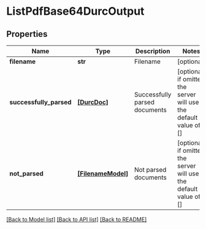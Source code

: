 # ListPdfBase64DurcOutput


## Properties
Name | Type | Description | Notes
------------ | ------------- | ------------- | -------------
**filename** | **str** | Filename | [optional] 
**successfully_parsed** | [**[DurcDoc]**](DurcDoc.md) | Successfully parsed documents | [optional]  if omitted the server will use the default value of []
**not_parsed** | [**[FilenameModel]**](FilenameModel.md) | Not parsed documents | [optional]  if omitted the server will use the default value of []

[[Back to Model list]](../README.md#documentation-for-models) [[Back to API list]](../README.md#documentation-for-api-endpoints) [[Back to README]](../README.md)


